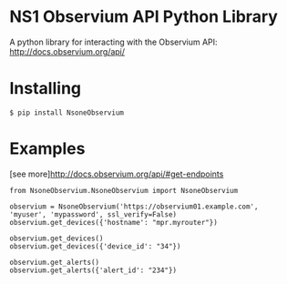 # NS1 Observium API Python Library

A python library for interacting with the Observium API: http://docs.observium.org/api/

# Installing

```
$ pip install NsoneObservium
```

Examples
========
[see more]http://docs.observium.org/api/#get-endpoints
```
from NsoneObservium.NsoneObservium import NsoneObservium

observium = NsoneObservium('https://observium01.example.com', 'myuser', 'mypassword', ssl_verify=False)
observium.get_devices({'hostname': "mpr.myrouter"})

observium.get_devices()
observium.get_devices({'device_id': "34"})

observium.get_alerts()
observium.get_alerts({'alert_id': "234"})


```
